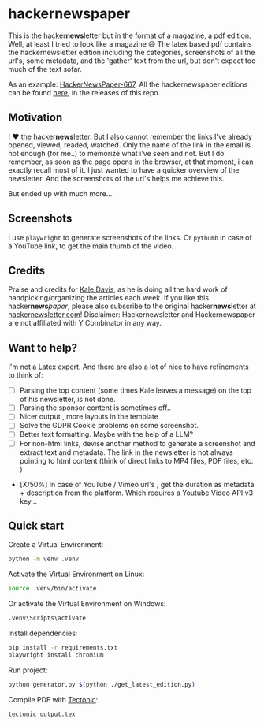 # hackernewspaper

This is the hacker**news**letter but in the format of a magazine, a pdf edition. Well, at least I tried to look like a magazine :smile: 
The latex based pdf contains the hackernewsletter edition including the categories, screenshots of all the url's, some metadata, and the  'gather' text from the url, but don't expect too much of the text sofar.

As an example: [HackerNewsPaper-667](https://github.com/bitfox-git/hackernewspaper/releases/download/667/HackerNewsPaper-667.pdf).
All the hackernewspaper editions can be found [here](https://github.com/bitfox-git/hackernewspaper/releases), in the releases of this repo. 

## Motivation

I :heart: the hacker**news**letter. But I also cannot remember the links I've already opened, viewed, readed, watched. Only the name of the link in the email is not enough (for me..) to memorize what i've seen and not. But I do remember, as soon as the page opens in the browser, at that moment, i can exactly recall most of it. I just wanted to have a quicker overview of the newsletter. And the screenshots of the url's helps me achieve this. 

But ended up with much more....

## Screenshots
I use `playwright` to generate screenshots of the links.
Or `pythumb` in case of a YouTube link, to get the main thumb of the video.

## Credits
Praise and credits for [Kale Davis](http://www.kaledavis.com), as he is doing all the hard work of handpicking/organizing the articles each week. 
If you like this hacker**news***paper*, please also subscribe to the original hacker**news**letter at [hackernewsletter.com](https://hackernewsletter.com)!
Disclaimer: Hackernewsletter and Hackernewspaper are not affiliated with Y Combinator in any way.

## Want to help?
I'm not a Latex expert. And there are also a lot of nice to have refinements to think of:
- [ ] Parsing the top content (some times Kale leaves a message) on the top of his newsletter, is not done. 
- [ ] Parsing the sponsor content is sometimes off..
- [ ] Nicer output , more layouts in the template
- [ ] Solve the GDPR Cookie problems on some screenshot. 
- [ ] Better text formatting. Maybe with the help of a LLM? 
- [ ] For non-html links, devise another method to generate a screenshot and extract text and metadata. The link in the newsletter is not always pointing to html content (think of direct links to MP4 files, PDF files, etc. )       
- [X/50%] In case of YouTube / Vimeo url's , get the duration as metadata + description from the platform. Which requires a Youtube Video API v3 key...

## Quick start

Create a Virtual Environment:

```sh
python -m venv .venv
```

Activate the Virtual Environment on Linux:

```sh
source .venv/bin/activate
```

Or activate the Virtual Environment on Windows:

```sh
.venv\Scripts\activate
```

Install dependencies:

```sh
pip install -r requirements.txt
playwright install chromium
```

Run project:

```sh
python generator.py $(python ./get_latest_edition.py)
```

Compile PDF with [Tectonic](https://github.com/tectonic-typesetting/tectonic):

```sh
tectonic output.tex
```

